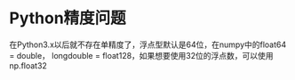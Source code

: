 # Python精度问题
在Python3.x以后就不存在单精度了，浮点型默认是64位，在numpy中的float64 = double， longdouble = float128，如果想要使用32位的浮点数，可以使用np.float32